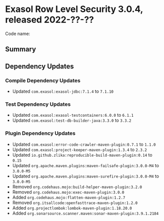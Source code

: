 # Exasol Row Level Security 3.0.4, released 2022-??-??

Code name:

## Summary

## Dependency Updates

### Compile Dependency Updates

* Updated `com.exasol:exasol-jdbc:7.1.4` to `7.1.10`

### Test Dependency Updates

* Updated `com.exasol:exasol-testcontainers:6.0.0` to `6.1.1`
* Updated `com.exasol:test-db-builder-java:3.3.0` to `3.3.2`

### Plugin Dependency Updates

* Updated `com.exasol:error-code-crawler-maven-plugin:0.7.1` to `1.1.0`
* Updated `com.exasol:project-keeper-maven-plugin:1.3.4` to `2.3.2`
* Updated `io.github.zlika:reproducible-build-maven-plugin:0.14` to `0.15`
* Updated `org.apache.maven.plugins:maven-failsafe-plugin:3.0.0-M4` to `3.0.0-M5`
* Updated `org.apache.maven.plugins:maven-surefire-plugin:3.0.0-M4` to `3.0.0-M5`
* Removed `org.codehaus.mojo:build-helper-maven-plugin:3.2.0`
* Removed `org.codehaus.mojo:exec-maven-plugin:3.0.0`
* Added `org.codehaus.mojo:flatten-maven-plugin:1.2.7`
* Removed `org.itsallcode:openfasttrace-maven-plugin:1.2.0`
* Added `org.projectlombok:lombok-maven-plugin:1.18.20.0`
* Added `org.sonarsource.scanner.maven:sonar-maven-plugin:3.9.1.2184`

